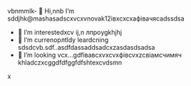 vbnmmlk- 👋 Hi,nnb I’m sddjhk@mashasadscxvcxvnovak12івxcxcxафівачясadssdsa
- 👀 I’m interestedxcv ij,n лпроygkhjhj
- 🌱 I’m currenорлtldy leardcning sdsdcvb.sdf..asdfdassaddsadcxzasdasdsadsa
- 💞️ I’m looking vcx...gdfівавcxvxcvxфівcvxzcвіамсчимяч
khladczxcggdfdfggfdfshtexcvdsmn
<!---cxzgfdfsdvfvcxv
mashanovak12/mashanovak12 is a ✨ special cv✨ repository because its `README.md` (this file) appears on your GitHub profile.
You can click the Praseview link to take a look at your chancxzcges.xzcxzczxc
--->x
